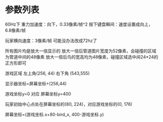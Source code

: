 # 参数列表

60Hz下
重力加速度：向下，0.33像素/帧^2
按下键盘瞬间：速度设置成向上，6.8像素/帧

玩家横向速度：3像素/帧 可能没办法改成72hz了



所有图片均是放大一倍显示的
放大一倍后管道图片宽度为52像素，会碰撞的区域为管道中间的48像素
放大一倍后鸟的宽高均为48像素，碰撞区域选中间24*24的正方形即可



游戏区域 左上角(256, 44) 右下角 (543,555)



显示器坐标=屏幕坐标+(256,44)

游戏坐标y=0 对应 屏幕坐标y=400

玩家初始中心点处在屏幕坐标的(80, 224)，对应游戏坐标的(0, 176)

屏幕坐标=(游戏坐标.x+80-bird_x, 400-游戏坐标.y)


